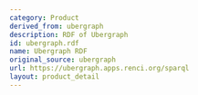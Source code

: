 ```yaml
---
category: Product
derived_from: ubergraph
description: RDF of Ubergraph
id: ubergraph.rdf
name: Ubergraph RDF
original_source: ubergraph
url: https://ubergraph.apps.renci.org/sparql
layout: product_detail
---
```

